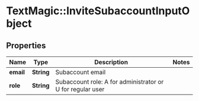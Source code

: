 # TextMagic::InviteSubaccountInputObject

## Properties
Name | Type | Description | Notes
------------ | ------------- | ------------- | -------------
**email** | **String** | Subaccount email | 
**role** | **String** | Subaccount role: A for administrator or U for regular user | 


